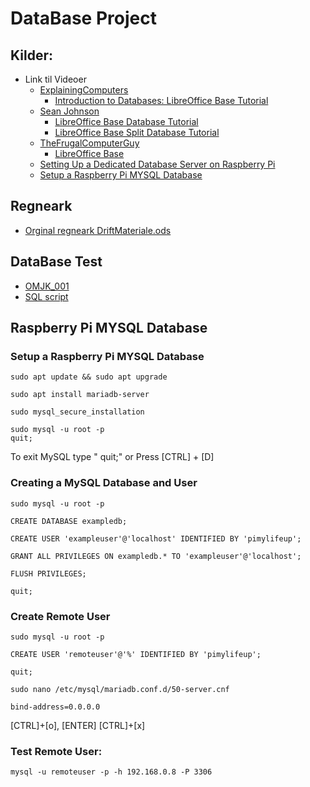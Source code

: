 # DataBase Project

## Kilder:

* Link til Videoer
  * [ExplainingComputers](https://www.youtube.com/@ExplainingComputers)
    * [Introduction to Databases: LibreOffice Base Tutorial](https://youtu.be/lhRJFgDG-5o)
  * [Sean Johnson](https://www.youtube.com/@BusinessProgrammer)
    * [LibreOffice Base Database Tutorial](https://youtu.be/Du1WjROQBpE)
    * [LibreOffice Base Split Database Tutorial](https://youtu.be/BwrWoP0Wr7w)
  * [TheFrugalComputerGuy](https://www.youtube.com/@TheFrugalComputerGuy)
    * [LibreOffice Base](https://www.youtube.com/playlist?list=PLy7Kah3WzqrEerJ0VPNWVaR4CYHMr4wmV)
  * [Setting Up a Dedicated Database Server on Raspberry Pi](https://dzone.com/articles/set-up-a-dedicated-database-server-on-raspberry)
  * [Setup a Raspberry Pi MYSQL Database](https://pimylifeup.com/raspberry-pi-mysql/)

## Regneark

* [Orginal regneark DriftMateriale.ods](./OrgData/DriftMateriale.ods)

## DataBase Test

* [OMJK_001](./OMJK_001.odb)
* [SQL script](./sql.txt)

## Raspberry Pi MYSQL Database

### Setup a Raspberry Pi MYSQL Database

```code
sudo apt update && sudo apt upgrade
```

```code
sudo apt install mariadb-server
```

```code
sudo mysql_secure_installation
```

```code
sudo mysql -u root -p
quit;
```

To exit MySQL type " quit;" or Press [CTRL] + [D]

### Creating a MySQL Database and User

```code
sudo mysql -u root -p
```

```code
CREATE DATABASE exampledb;
```

```code
CREATE USER 'exampleuser'@'localhost' IDENTIFIED BY 'pimylifeup';
```

```code
GRANT ALL PRIVILEGES ON exampledb.* TO 'exampleuser'@'localhost';
```

```code
FLUSH PRIVILEGES;
```

```code
quit;
```

### Create Remote User

```code
sudo mysql -u root -p
```

```code
CREATE USER 'remoteuser'@'%' IDENTIFIED BY 'pimylifeup';
```

```code
quit;
```

```code
sudo nano /etc/mysql/mariadb.conf.d/50-server.cnf
```

```code
bind-address=0.0.0.0
```

[CTRL]+[o], [ENTER] [CTRL]+[x]

### Test Remote User:

```code
mysql -u remoteuser -p -h 192.168.0.8 -P 3306
```
